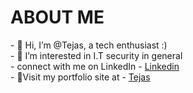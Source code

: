 <h1>ABOUT ME</h1>
- 👋 Hi, I’m @Tejas, a tech enthusiast :) <br>
- 👀 I’m interested in I.T security in general <br>
- connect with me on LinkedIn - <a href="https://www.linkedin.com/in/tejas-kumar-8a110a185/"> Linkedin </a><br>
- 🌱Visit my portfolio site at - <a href="https://tejas303525.netlify.app/">Tejas</a>


<!---
tejas303525/tejas303525 is a ✨ special ✨ repository because its `README.md` (this file) appears on your GitHub profile.
You can click the Preview link to take a look at your changes.
--->
